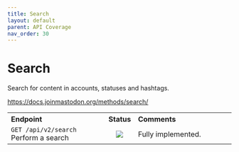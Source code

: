 ```yaml
---
title: Search
layout: default
parent: API Coverage
nav_order: 30
---
```


# Search

Search for content in accounts, statuses and hashtags.

<a href="https://docs.joinmastodon.org/methods/search/" target="_blank">https://docs.joinmastodon.org/methods/search/</a>

<table style="width:100%;table-layout:fixed;">
  <tr>
    <th style="width:45%;text-align:left;">Endpoint</th>
    <th style="width:10%;text-align:center;">Status</th>
    <th style="width:45%;text-align:left;">Comments</th>
  </tr>
  <tr>
    <td style="width:45%;text-align:left;"><code>GET /api/v2/search</code><br>Perform a search</td>
    <td style="width:10%;text-align:center;"><img src="/assets/green16.png"></td>
    <td style="width:45%;text-align:left;">Fully implemented.</td>
  </tr>
</table>
